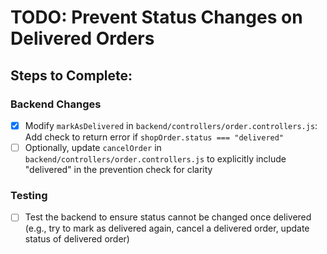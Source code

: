 # TODO: Prevent Status Changes on Delivered Orders

## Steps to Complete:

### Backend Changes
- [x] Modify `markAsDelivered` in `backend/controllers/order.controllers.js`: Add check to return error if `shopOrder.status === "delivered"`
- [ ] Optionally, update `cancelOrder` in `backend/controllers/order.controllers.js` to explicitly include "delivered" in the prevention check for clarity

### Testing
- [ ] Test the backend to ensure status cannot be changed once delivered (e.g., try to mark as delivered again, cancel a delivered order, update status of delivered order)
